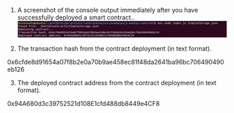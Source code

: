 1. A screenshot of the console output immediately after you have successfully deployed a smart contract..
 ![alt text](https://github.com/hongquanvn1998/Nervos-Blockchain/blob/main/task2/gitcoin2_image1.png?raw=true)


2. The transaction hash from the contract deployment (in text format).

0x6cfde8d91654a07f8b2e0a70b9ae458ec81f48da2641ba96bc706490490eb126

3. The deployed contract address from the contract deployment (in text format).

0x94A680d3c39752521d108E1cfd488db8449e4CF8
